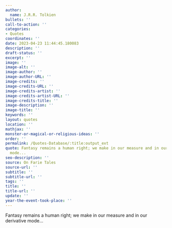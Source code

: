 ```yaml
---
author:
  name: J.R.R. Tolkien
bullets: ''
call-to-action: ''
categories:
- Quotes
coordinates: ''
date: 2023-04-23 11:44:45.180083
description: ''
draft-status: ''
excerpt: ''
image: ''
image-alt: ''
image-author: ''
image-author-URL: ''
image-credits: ''
image-credits-URL: ''
image-credits-artist: ''
image-credits-artist-URL: ''
image-credits-title: ''
image-description: ''
image-title: ''
keywords: ''
layout: quotes
location: ''
mathjax: ''
monster-or-magical-or-religious-ideas: ''
order: ''
permalink: /Quotes-Database/:title:output_ext
quote: Fantasy remains a human right; we make in our measure and in our derivative
  mode...
seo-description: ''
source: On Farie Tales
source-url: ''
subtitle: ''
subtitle-url: ''
tags: ''
title: ''
title-url: ''
update: ''
year-the-event-took-place: ''
---
```

Fantasy remains a human right; we make in our measure and in our derivative mode...